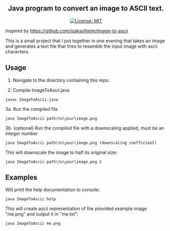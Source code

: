 
<div align="center">

## Java program to convert an image to ASCII text.

[![License: MIT](https://img.shields.io/badge/License-MIT-yellow.svg)](https://opensource.org/licenses/MIT)

</div>


Inspired by https://github.com/isaksolheim/image-to-ascii

This is a small project that I put together in one evening that takes an image and generates a text file that tries to resemble the input image with ascii characters.

## Usage

1. Navigate to the directory containing this repo.

2. Compile ImageToAscii.java
  
```
javac ImageToAscii.java
```

3a. Run the compiled file

```
java ImageToAscii path\to\your\image.png
```

3b. (optional) Run the compiled file with a downscaling applied, must be an integer number

```
java ImageToAscii path\to\your\image.png (downscaling coefficient)
```

This will downscale the image to half its original size:

```
java ImageToAscii path\to\your\image.png 2
```
## Examples

Will print the help documentation to console:

```
java ImageToAscii help
```

This will create ascii representation of the provided example image "me.png" and output it in "me.txt":
```
java ImageToAscii me.png
```








